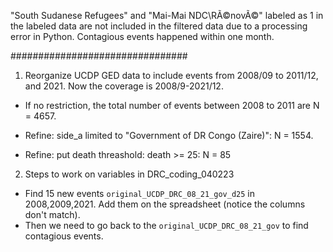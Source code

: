 "South Sudanese Refugees" and "Mai-Mai NDC\\RÃ©novÃ©" labeled as 1 in the labeled data are not included in the filtered data due to a processing error in Python. 
Contagious events happened within one month.

################################

1. Reorganize UCDP GED data to include events from 2008/09 to 2011/12, and 2021. Now the coverage is 2008/9-2021/12.

- If no restriction, the total number of events between 2008 to 2011 are N = 4657.

- Refine: side_a limited to "Government of DR Congo (Zaire)": N = 1554.

- Refine: put death threashold: death >= 25: N = 85

2. Steps to work on variables in DRC_coding_040223

- Find 15 new events `original_UCDP_DRC_08_21_gov_d25` in 2008,2009,2021. Add them on the spreadsheet (notice the columns don't match).
- Then we need to go back to the `original_UCDP_DRC_08_21_gov` to find contagious events.

